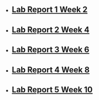 - ## [Lab Report 1 Week 2](https://natalieycyoung.github.io/cse15l-lab-reports/lab-report-1-week-2)
- ## [Lab Report 2 Week 4](https://natalieycyoung.github.io/cse15l-lab-reports/lab-report-2-week-4)
- ## [Lab Report 3 Week 6](https://natalieycyoung.github.io/cse15l-lab-reports/lab-report-3-week-6)
- ## [Lab Report 4 Week 8](https://natalieycyoung.github.io/cse15l-lab-reports/lab-report-4-week-8)
- ## [Lab Report 5 Week 10](https://natalieycyoung.github.io/cse15l-lab-reports/lab-report-5-week-10)
